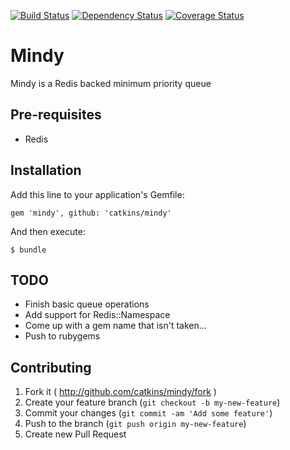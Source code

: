 [![Build Status](https://travis-ci.org/catkins/mindy.svg)](https://travis-ci.org/catkins/mindy) [![Dependency Status](https://gemnasium.com/catkins/mindy.svg)](https://gemnasium.com/catkins/mindy) [![Coverage Status](https://img.shields.io/coveralls/catkins/mindy.svg)](https://coveralls.io/r/catkins/mindy)

# Mindy

Mindy is a Redis backed minimum priority queue

## Pre-requisites

- Redis

## Installation

Add this line to your application's Gemfile:

    gem 'mindy', github: 'catkins/mindy'

And then execute:

    $ bundle

## TODO

- Finish basic queue operations
- Add support for Redis::Namespace
- Come up with a gem name that isn't taken...
- Push to rubygems

## Contributing

1. Fork it ( http://github.com/catkins/mindy/fork )
2. Create your feature branch (`git checkout -b my-new-feature`)
3. Commit your changes (`git commit -am 'Add some feature'`)
4. Push to the branch (`git push origin my-new-feature`)
5. Create new Pull Request
